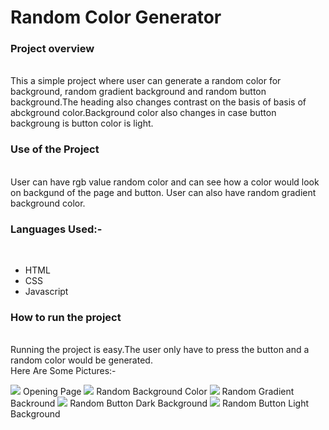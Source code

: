 <h1> Random Color Generator </h1>
<h3>Project overview</h3> <br>
This a simple project where user can generate a random color for background, random gradient background and random button background.The heading also changes contrast on the basis of basis of abckground color.Background color also changes in case button backgroung is button color is light. <br>
<h3>Use of the Project</h3> <br>
User can have rgb value random color and can see how  a color would look on backgund of the page and button. User can also have  random gradient background color. <br>
<h3> Languages Used:-</h3> <br>
<ul>
<li>HTML</li>
<li>CSS</li>
<li>Javascript</li>
</ul>
<h3>How to run the project</h3><br>
Running the project is easy.The user only have to press the button and a random color would be generated.<br>
Here Are Some Pictures:-<br>

<image src="https://user-images.githubusercontent.com/82977727/125175181-022b8180-e1e8-11eb-9159-777edd5d1948.png"> Opening Page </image>
<image src="https://user-images.githubusercontent.com/82977727/125175231-50d91b80-e1e8-11eb-955c-51ff808a67f8.png"> Random Background Color </image>
<image src="https://user-images.githubusercontent.com/82977727/125175255-8978f500-e1e8-11eb-836f-77e30a99959a.png"> Random Gradient Backround </image>
<image src="https://user-images.githubusercontent.com/82977727/125175296-bc22ed80-e1e8-11eb-88a3-3f428c5ac01e.png"> Random Button Dark Background </image>
<image src="https://user-images.githubusercontent.com/82977727/125175321-ed032280-e1e8-11eb-859f-963bcc88b5f4.png"> Random Button Light Background </image>


